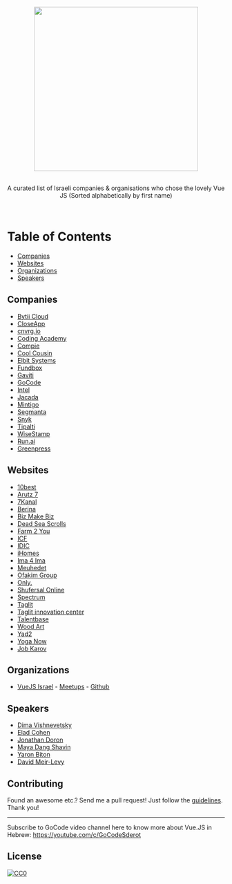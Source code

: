 <br/>
<div align="center">
  <img width="380px" src="https://github.com/eladcandroid/awesome-vuejs-israel/raw/master/54377081_748685662193719_6795228957714153472_n.png">

</div>
<br/>
<div align="center">

A curated list of Israeli companies & organisations who chose the lovely Vue JS
(Sorted alphabetically by first name)

</div>
<br/>

# Table of Contents

- [Companies](#companies)
- [Websites](#websites)
- [Organizations](#organizations)
- [Speakers](#speakers)

## Companies
* [Bytii Cloud](https://bytii.cloud)
* [CloseApp](https://closeapp.co.il)
* [cnvrg.io](https://cnvrg.io)
* [Coding Academy](https://www.coding-academy.org)
* [Compie](https://www.compie.co.il)
* [Cool Cousin](https://www.coolcousin.com)
* [Elbit Systems](https://elbitsystems.com/)
* [Fundbox](https:///fundbox.com)
* [Gaviti](https://www.gaviti.com)
* [GoCode](https://gocode.co.il)
* [Intel](https://www.intel.co.il/content/www/il/he/homepage.html)
* [Jacada](https://www.jacada.com/positions-in-israel)
* [Mintigo](https://www.mintigo.com)
* [Segmanta](https://segmanta.com)
* [Snyk](http://snyk.io)
* [Tipalti](https://tipalti.com)
* [WiseStamp](https://www.wisestamp.com)
* [Run.ai](https://run.ai)
* [Greenpress](https://github.com/greenpress)

## Websites
* [10best](https://10-best.co.il/)
* [Arutz 7](https://www.inn.co.il)
* [7Kanal](https://www.7kanal.co.il)
* [Berina](http://www.berina.co.il/)
* [Biz Make Biz](https://www.bizmakebiz.co.il/)
* [Dead Sea Scrolls](https://www.deadseascrolls.org.il/)
* [Farm 2 You](https://farm2you.co.il)
* [ICF](https://www.icf-telaviv.co.il)
* [IDIC](https://idic.org.il/)
* [iHomes](https://ihomes.co.il)
* [Ima 4 Ima](https://www.ima4ima.co.il)
* [Meuhedet](https://www.meuhedet.co.il)
* [Ofakim Group](https://ofakim-group.com/)
* [Only.](https://onlygood.co.il)
* [Shufersal Online](https://www.shufersal.co.il/online/)
* [Spectrum](https://spectrum.smkb.ac.il)
* [Taglit](https://www.birthrightisrael.com)
* [Taglit innovation center](https://www.taglitinnovation.com/)
* [Talentbase](http://talentbase.co.il/)
* [Wood Art](https://igor-woodart.co.il)
* [Yad2](https://www.yad2.co.il)
* [Yoga Now](https://yoga.nirz.net)
* [Job Karov](https://www.jobkarov.com)

## Organizations
* [VueJS Israel](https://vuejsisrael.com) - [Meetups](https://www.meetup.com/vue-js/) - [Github](https://github.com/vue-js-israel)

## Speakers
* [Dima Vishnevetsky](https://www.facebook.com/dimshik100)
* [Elad Cohen](https://www.facebook.com/elad.fullstack)
* [Jonathan Doron](https://www.facebook.com/yonatan.doron.10)
* [Maya Dang Shavin](https://www.facebook.com/dpnminh)
* [Yaron Biton](https://www.facebook.com/vyaron)
* [David Meir-Levy](https://www.facebook.com/davidmeirlevy)

## Contributing
Found an awesome  etc.? Send me a pull request! Just follow the [guidelines](/CONTRIBUTING.md). Thank you!

---
Subscribe to GoCode video channel here to know more about Vue.JS in Hebrew:
https://youtube.com/c/GoCodeSderot

## License
[![CC0](http://mirrors.creativecommons.org/presskit/buttons/88x31/svg/cc-zero.svg)](http://creativecommons.org/publicdomain/zero/1.0/)
